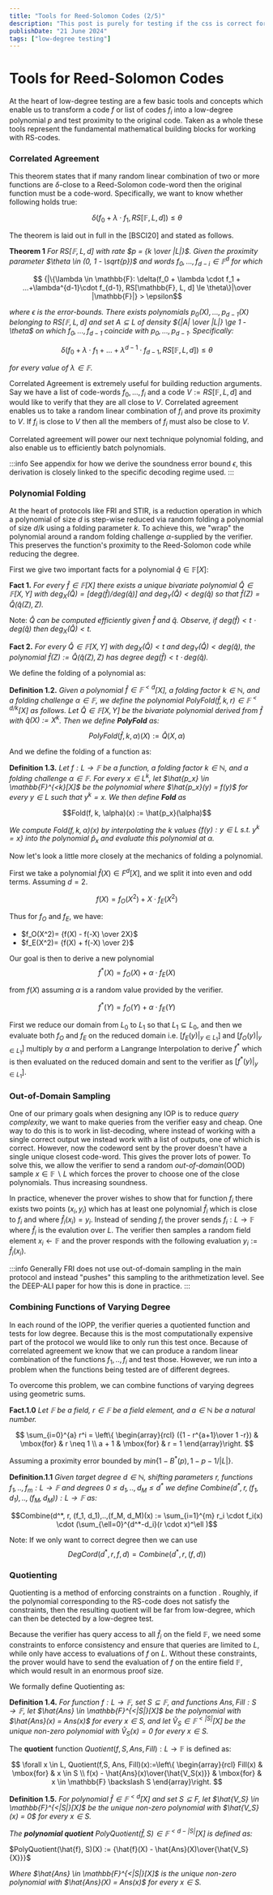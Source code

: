 ```yaml
---
title: "Tools for Reed-Solomon Codes (2/5)"
description: "This post is purely for testing if the css is correct for the title on the page"
publishDate: "21 June 2024"
tags: ["low-degree testing"]
---
```


# Tools for Reed-Solomon Codes 

At the heart of low-degree testing are a few basic tools and concepts which enable us to transform a code $f$ or list of codes $f_i$ into a low-degree polynomial $p$ and test proximity to the original code. Taken as a whole these tools represent the fundamental mathematical building blocks for working with RS-codes.    

### Correlated Agreement

This theorem states that if many random linear combination of two or more functions are $\delta$-close to a Reed-Solomon code-word then the original function must be a code-word.  Specifically, we want to know whether following holds true:

$$ 
\delta(f_0 + \lambda \cdot f_1, RS[\mathbb{F}, L, d]) \le \theta
$$

The theorem is laid out in full in the [BSCI20] and stated as follows.

**Theorem 1** *For $RS[\mathbb{F}, L, d]$ with rate $p = {k \over |L|}$.  Given the proximity parameter $\theta \in (0, 1 - \sqrt{p})$ and words $f_0,...,f_{d-i} \in \mathbb{F}^{d}$ for which*

$$ {|\{\lambda \in \mathbb{F}: \delta(f_0 + \lambda \cdot f_1 + ...+\lambda^{d-1}\cdot f_{d-1}, RS[\mathbb{F}, L, d] \le \theta\}|\over |\mathbb{F}|} > \epsilon$$

*where $\epsilon$ is the error-bounds.  There exists polynomials $p_0(X),...,p_{d-1}(X)$ belonging to $RS[\mathbb{F}, L, d]$ and set $A \subseteq L$ of density ${|A| \over |L|} \ge 1 - \theta$ on which $f_0,...,f_{d-1}$ coincide with $p_0,...,p_{d-1}$.  Specifically:* 

$$ 
\delta(f_0 + \lambda \cdot f_1+...+\lambda^{d-1}\cdot f_{d-1}, RS[\mathbb{F}, L, d]) \le \theta
$$

*for every value of $\lambda \in \mathbb{F}$.*

Correlated Agreement is extremely useful for building reduction arguments. Say we have a list of code-words $f_0,...,f_i$ and a code $V := RS[\mathbb{F}, L,d]$ and would like to verify that they are all close to $V$.  Correlated agreement enables us to take a random linear combination of $f_i$ and prove its proximity to $V$. If $f_i$ is close to $V$ then all the members of $f_i$ must also be close to $V$.  

Correlated agreement will power our next technique polynomial folding, and also enable us to efficiently batch polynomials.

:::info
See appendix for how we derive the soundness error bound $\epsilon$, this derivation is closely linked to the specific decoding regime used.
:::

### Polynomial Folding

At the heart of protocols like FRI and STIR, is a reduction operation in which a polynomial of size $d$ is step-wise reduced via random folding a polynomial of size $d/k$ using a folding parameter $k$. To achieve this, we "wrap" the polynomial around a random folding challenge $\alpha$-supplied by the verifier.  This preserves the function's proximity to the Reed-Solomon code while reducing the degree.

First we give two important facts for a polynomial $\hat{q} \in \mathbb{F}[X]$:

**Fact 1.** *For every $\hat{f} \in \mathbb{F}[X]$ there exists a unique bivariate polynomial $\hat{Q} \in \mathbb{F}[X, Y]$ with $deg_X(\hat{Q}) = [deg(\hat{f})/deg(\hat{q})]$ and $deg_Y(\hat{Q}) < deg(\hat{q})$ so that $\hat{f}(Z) = \hat{Q}(\hat{q}(Z), Z)$.*

Note: *$\hat{Q}$ can be computed efficiently given $\hat{f}$ and $\hat{q}$.  Observe, if $deg(\hat{f}) < t \cdot deg(\hat{q})$ then $deg_X(\hat{Q}) < t$.*

**Fact 2.** *For every $\hat{Q} \in \mathbb{F}[X, Y]$ with $deg_X(\hat{Q}) < t$ and $deg_Y(\hat{Q}) < deg(\hat{q})$, the polynomial $\hat{f}(Z):= \hat{Q}(\hat{q}(Z), Z)$ has degree $deg(\hat{f}) < t \cdot deg(\hat{q})$.*


We define the folding of a polynomial as:

**Definition 1.2.** *Given a polynomial $\hat{f} \in \mathbb{F}^{<d}$[X], a folding factor $k \in \mathbb{N}$, and a folding challenge $\alpha \in \mathbb{F}$, we define the polynomial $PolyFold(\hat{f}, k, r) \in \mathbb{F}^{<d/k}[X]$ as follows. Let $\hat{Q} \in \mathbb{F}[X,Y]$ be the bivariate polynomial derived from $\hat{f}$ with $\hat{q}(X) := X^k$. Then we define **PolyFold** as:*

$$PolyFold(\hat{f}, k, \alpha)(X) := \hat{Q}(X, \alpha)$$

And we define the folding of a function as:

**Definition 1.3.** *Let $f:L \rightarrow \mathbb{F}$ be a function, a folding factor $k \in \mathbb{N}$, and a folding challenge $\alpha \in \mathbb{F}$.  For every $x \in L^k$, let $\hat{p_x} \in \mathbb{F}^{<k}[X]$ be the polynomial where $\hat{p_x}(y) = f(y)$ for every $y \in L$ such that $y^k =x$. We then define **Fold** as*

$$Fold(f, k, \alpha)(x) := \hat{p_x}(\alpha)$$

*We compute $Fold(f, k, \alpha)(x)$ by interpolating the $k$ values $\{f(y):y\in L \;s.t. \;y^k =x\}$ into the polynomial $\hat{p}_x$ and evaluate this polynomial at $\alpha$.*

Now let's look a little more closely at the mechanics of folding a polynomial.

First we take a polynomial $\hat{f}(X) \in F^d[X]$, and we split it into even and odd terms. Assuming $d = 2$.

$$f(X) = f_O(X^{2}) + X \cdot f_E(X^{2})$$

Thus for $f_O$ and $f_E$, we have:

*   $f_O(X^2)= {f(X) - f(-X) \over 2X}$ 
*   $f_E(X^2)= {f(X) + f(-X) \over 2}$

Our goal is then to derive a new polynomial $$f^*(X) = f_O(X) + \alpha \cdot f_E(X)$$

from $f(X)$ assuming $\alpha$ is a random value provided by the verifier.


$$f^*(Y)= f_O(Y) + \alpha \cdot f_E(Y)$$

First we reduce our domain from $L_0$ to $L_1$ so that $L_1 \subseteq L_0$, and then we evaluate both $f_O$ and $f_E$ on the reduced domain i.e. $[f_E(y)|_{y \in L_1}]$ and $[f_O(y)|_{y \in L_1}]$ multiply by $\alpha$ and perform a Langrange Interpolation to derive $f^*$ which is then evaluated on the reduced domain and sent to the verifier as $[f^*(y)|_{y \in L_1}]$.


### Out-of-Domain Sampling

One of our primary goals when designing any IOP is to reduce *query complexity*, we want to make queries from the verifier easy and cheap. One way to do this is to work in list-decoding, where instead of working with a single correct output we instead work with a list of outputs, one of which is correct.  However, now the codeword sent by the prover doesn't have a single unique closest code-word.  This gives the prover lots of power. To solve this, we allow the verifier to send a random *out-of-domain*(OOD) sample $x \in \mathbb{F} \backslash L$ which forces the prover to choose one of the close polynomials.  Thus increasing soundness.

In practice, whenever the prover wishes to show that for function $f_i$ there exists two points $(x_i,y_i)$ which has at least one polynomial $\hat{f}_i$ which is close to $f_i$ and where $\hat{f}_i(x_i)=y_i$.  Instead of sending $f_i$ the prover sends $f_i:L \rightarrow \mathbb{F}$ where $\hat{f}_i$ is the evalution over $L$.  The verifier then samples a random field element $x_i \leftarrow \mathbb{F}$ and the prover responds with the following evaluation $y_i := \hat{f}_i(x_i)$.


:::info
Generally FRI does not use out-of-domain sampling in the main protocol and instead "pushes" this sampling to the arithmetization level.  See the DEEP-ALI paper for how this is done in practice.
:::

### Combining Functions of Varying Degree

In each round of the IOPP, the verifier queries a quotiented function and tests for low degree.  Because this is the most computationally expensive part of the protocol we would like to only run this test once.  Because of correlated agreement we know that we can produce a random linear combination of the functions $f_1,..,f_i$ and test those.  However, we run into a problem when the functions being tested are of different degrees.

To overcome this problem, we can combine functions of varying degrees using geometric sums. 

**Fact.1.0** *Let $\mathbb{F}$ be a field, $r \in \mathbb{F}$ be a field element, and $a \in \mathbb{N}$ be a natural number.*

$$
\sum_{i=0}^{a} r^i  = \left\{ \begin{array}{rcl}
({1 - r^{a+1}\over 1 -r}) & \mbox{for}
& r \neq 1 \\ a + 1 & \mbox{for} & r = 1 
\end{array}\right.
$$

Assuming a proximity error bounded by $min\{1-B^*(p), 1 - p - 1 / |L|\}$.

**Definition.1.1** *Given target degree $d\in \mathbb{N}$, shifting parameters $r$, functions $f_1,..,f_m:L \rightarrow \mathbb{F}$ and degrees $0 \le d_1,..,d_M \le d^*$ we define $Combine(d^*, r, (f_1, d_1),..,(f_M, d_M)):L \rightarrow \mathbb{F}$ as:*

$$Combine(d^*, r, (f_1, d_1),..,(f_M, d_M)(x) := \sum_{i=1}^{m} r_i \cdot f_i(x) \cdot (\sum_{\ell=0}^{d^*-d_i}(r \cdot x)^\ell )$$

Note: If we only want to correct degree then we can use $$DegCord(d^*, r, f, d) = Combine(d^*, r, (f, d))$$


### Quotienting

Quotienting is a method of enforcing constraints on a function . Roughly, if the polynomial corresponding to the RS-code does not satisfy the constraints, then the resulting quotient will be far from low-degree, which can then be detected by a low-degree test.

Because the verifier has query access to all $\hat{f}_i$ on the field $\mathbb{F}$, we need some constraints to enforce consistency and ensure that queries are limited to $L$, while only have access to evaluations of $f$ on $L$.  Without these constraints, the prover would have to send the evaluation of $f$ on the entire field $\mathbb{F}$, which would result in an enormous proof size. 

We formally define Quotienting as:

**Definition 1.4.** *For function $f:L \rightarrow \mathbb{F}$, set $S \subseteq \mathbb{F}$, and functions $Ans, Fill:S \rightarrow \mathbb{F}$, let $\hat{Ans} \in \mathbb{F}^{<|S|}[X]$ be the polynomial with $\hat{Ans}(x) = Ans(x)$ for every $x \in S$, and let $\hat{V}_S \in \mathbb{F}^{<|S|}[X]$ be the unique non-zero polynomial with $\hat{V}_S(x) =0$ for every $x \in S$.*

The **quotient** function $Quotient(f, S, Ans, Fill): L \rightarrow \mathbb{F}$ is defined as:

$$
\forall x \in L, Quotient(f,S, Ans, Fill)(x):=\left\{ \begin{array}{rcl}
Fill(x) & \mbox{for}
& x \in S \\ f(x) - \hat{Ans}(x)\over{\hat{V_S(x)}} & \mbox{for} & x \in \mathbb{F} \backslash S
\end{array}\right.
$$

**Definition 1.5.** *For polynomial $\hat{f} \in \mathbb{F}^{<d}[X]$ and set $S \subseteq F$, let $\hat{V_S} \in \mathbb{F}^{<|S|}[X]$ be the unique non-zero polynomial with $\hat{V_S}(x) = 0$ for every $x \in S$.*

*The **polynomial quotient** $PolyQuotient(\hat{f}, S) \in \mathbb{F}^{<d-|S|}[X]$ is defined as:*

$PolyQuotient(\hat{f}, S)(X)
:= {\hat{f}(X) - \hat{Ans}(X)\over{\hat{V_S}{X}}}$

*Where $\hat{Ans} \in \mathbb{F}^{<|S|}[X]$ is the unique non-zero polynomial with $\hat{Ans}(X) = Ans(x)$ for every $x \in S$.*

